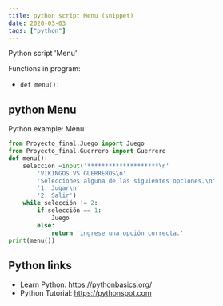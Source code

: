 ```yaml
---
title: python script Menu (snippet)
date: 2020-03-03
tags: ["python"]
---
```

Python script 'Menu'

Functions in program: 
* `def menu():`

## python Menu

Python example: Menu

```python
from Proyecto_final.Juego import Juego
from Proyecto_final.Guerrero import Guerrero
def menu():
    selección =input('********************\n'
        'VIKINGOS VS GUERREROS\n'
        'Selecciones alguna de las siguientes opciones.\n'
        '1. Jugar\n'
        '2. Salir')
    while selección != 2:
        if selección == 1:
            Juego
        else:
            return 'ingrese una opción correcta.'
print(menu())

```

## Python links

- Learn Python: https://pythonbasics.org/
- Python Tutorial: https://pythonspot.com

